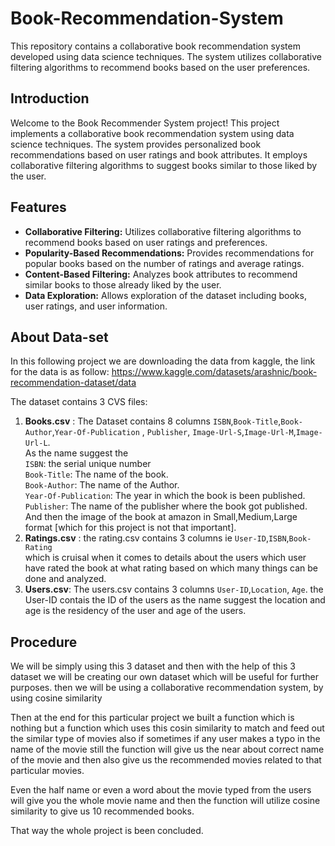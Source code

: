 # Book-Recommendation-System
This repository contains a collaborative book recommendation system developed using data science techniques. The system utilizes collaborative filtering algorithms to recommend books based on the user preferences.

## Introduction
Welcome to the Book Recommender System project! This project implements a collaborative book recommendation system using data science techniques. The system provides personalized book recommendations based on user ratings and book attributes. It employs collaborative filtering algorithms to suggest books similar to those liked by the user.

## Features
- **Collaborative Filtering:** Utilizes collaborative filtering algorithms to recommend books based on user ratings and preferences.
- **Popularity-Based Recommendations:** Provides recommendations for popular books based on the number of ratings and average ratings.
- **Content-Based Filtering:** Analyzes book attributes to recommend similar books to those already liked by the user.
- **Data Exploration:** Allows exploration of the dataset including books, user ratings, and user information.

## About Data-set
In this following project we are downloading the data from kaggle, the link for the data is as follow: https://www.kaggle.com/datasets/arashnic/book-recommendation-dataset/data

The dataset contains 3 CVS files:
1) **Books.csv** : The Dataset contains 8 columns `ISBN`,`Book-Title`,`Book-Author`,`Year-Of-Publication` , `Publisher`, `Image-Url-S`,`Image-Url-M`,`Image-Url-L`. <br>
As the name suggest the <br>
`ISBN`: the serial unique number <br>
`Book-Title`: The name of the book.<br>
`Book-Author`: The name of the Author.<br>
`Year-Of-Publication`: The year in which the book is been published.<br>
`Publisher`: The name of the publisher where the book got published.<br>
And then the image of the book at amazon in Small,Medium,Large format [which for this project is not that important].
2) **Ratings.csv** : the rating.csv contains 3 columns ie  `User-ID`,`ISBN`,`Book-Rating` <br>
which is cruisal when it comes to details about the users which user have rated the book at what rating based on which many things can be done and analyzed.  <br>  
3) **Users.csv**: The users.csv contains 3 columns `User-ID`,`Location`, `Age`.
the User-ID contais the ID of the users as the name suggest the location and age is the residency of the user and age of the users.


## Procedure
We will be simply using this 3 dataset and then with the help of this 3 dataset we will be creating our own dataset which will be useful for further purposes.
then we will be using a collaborative recommendation system, by using cosine similarity 

Then at the end for this particular project we built a function which is nothing but a function which uses this cosin similarity to match and feed out the similar type of movies 
also if sometimes if any user makes a typo in the name of the movie still the function will give us the near about correct name of the movie and then also give us the recommended movies related to that particular movies.

Even the half name or even a word about the movie typed from the users will give you the whole movie name and then the function will utilize cosine similarity to give us 10 recommended books.

That way the whole project is been concluded.
